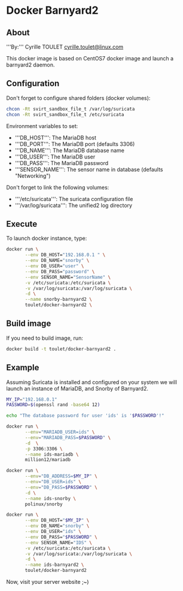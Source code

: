 # Docker Barnyard2
## About

'''By:''' Cyrille TOULET <cyrille.toulet@linux.com>

This docker image is based on CentOS7 docker image and launch a barnyard2 daemon.



## Configuration

Don't forget to configure shared folders (docker volumes):
```bash
chcon -Rt svirt_sandbox_file_t /var/log/suricata
chcon -Rt svirt_sandbox_file_t /etc/suricata
```

Environment variables to set:
 - '''DB_HOST''': The MariaDB host
 - '''DB_PORT''': The MariaDB port (defaults 3306)
 - '''DB_NAME''': The MariaDB database name
 - '''DB_USER''': The MariaDB user
 - '''DB_PASS''': The MariaDB password
 - '''SENSOR_NAME''': The sensor name in database (defaults "Networking")


Don't forget to link the following volumes:
 - '''/etc/suricata''': The suricata configuration file
 - '''/var/log/suricata''': The unified2 log directory



## Execute

To launch docker instance, type:
```bash
docker run \
       --env DB_HOST="192.168.0.1 " \
       --env DB_NAME="snorby" \
       --env DB_USER="user" \
       --env DB_PASS="password" \
       --env SENSOR_NAME="SensorName" \
       -v /etc/suricata:/etc/suricata \
       -v /var/log/suricata:/var/log/suricata \
       -d \
       --name snorby-barnyard2 \
       toulet/docker-barnyard2 \
```



## Build image

If you need to build image, run:
```bash
docker build -t toulet/docker-barnyard2 .
```



## Example

Assuming Suricata is installed and configured on your system
we will launch an instance of MariaDB, and Snorby of Barnyard2.


```bash
MY_IP="192.168.0.1"
PASSWORD=$(openssl rand -base64 12)

echo "The database password for user 'ids' is '$PASSWORD'!"

docker run \
       --env="MARIADB_USER=ids" \
       --env="MARIADB_PASS=$PASSWORD" \
       -d  \
       -p 3306:3306 \
       --name ids-mariadb \
       million12/mariadb

docker run \
       --env="DB_ADDRESS=$MY_IP" \
       --env="DB_USER=ids" \
       --env="DB_PASS=$PASSWORD" \
       -d \
       --name ids-snorby \
       polinux/snorby

docker run \
       --env DB_HOST="$MY_IP" \
       --env DB_NAME="snorby" \
       --env DB_USER="ids" \
       --env DB_PASS="$PASSWORD" \
       --env SENSOR_NAME="IDS" \
       -v /etc/suricata:/etc/suricata \
       -v /var/log/suricata:/var/log/suricata \
       -d \
       --name ids-barnyard2 \
       toulet/docker-barnyard2
```

Now, visit your server website ;~)